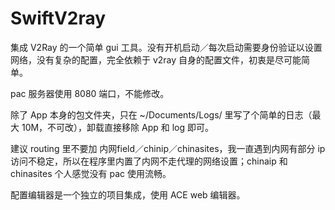 # SwiftV2ray

集成 V2Ray 的一个简单 gui 工具。没有开机启动／每次启动需要身份验证以设置网络，没有复杂的配置，完全依赖于 v2ray 自身的配置文件，初衷是尽可能简单。

pac 服务器使用 8080 端口，不能修改。

除了 App 本身的包文件夹，只在 ~/Documents/Logs/ 里写了个简单的日志（最大 10M，不可改），卸载直接移除 App 和 log 即可。

建议 routing 里不要加 内网field／chinip／chinasites，我一直遇到内网有部分 ip 访问不稳定，所以在程序里内置了内网不走代理的网络设置；chinaip 和 chinasites 个人感觉没有 pac 使用流畅。

配置编辑器是一个独立的项目集成，使用 ACE web 编辑器。
